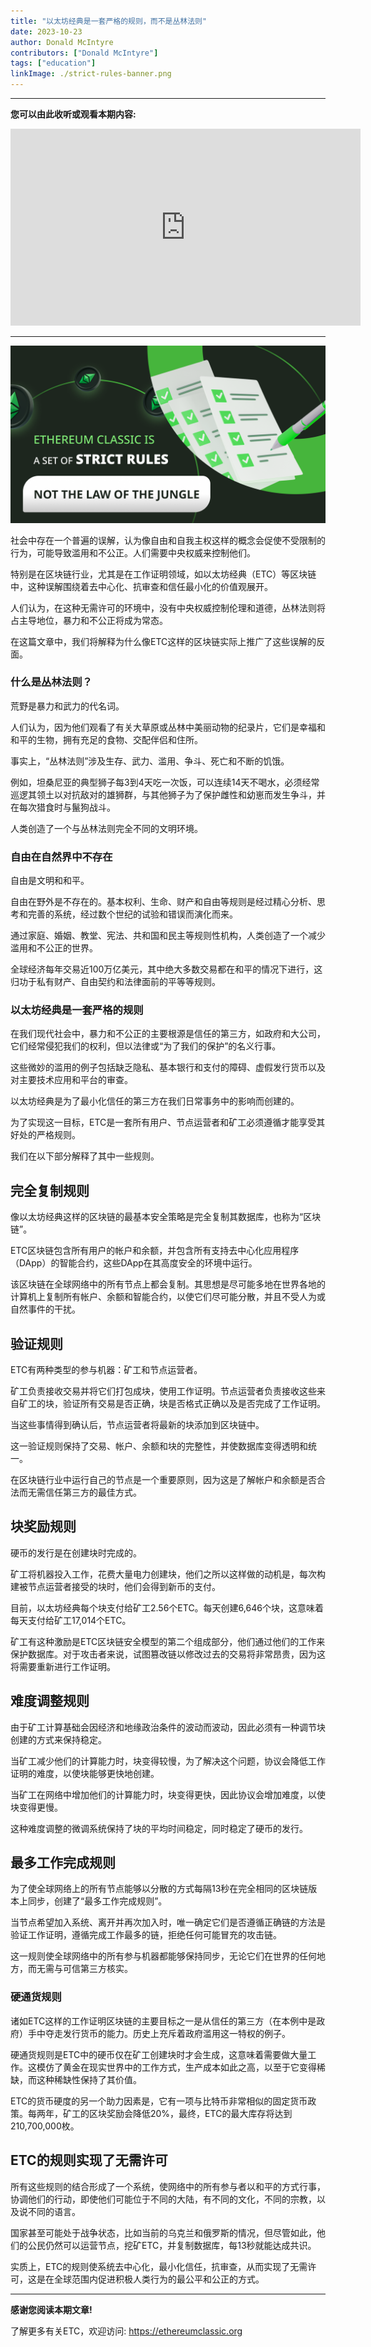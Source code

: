 ```yaml
---
title: "以太坊经典是一套严格的规则，而不是丛林法则"
date: 2023-10-23
author: Donald McIntyre
contributors: ["Donald McIntyre"]
tags: ["education"]
linkImage: ./strict-rules-banner.png
---
```


---
**您可以由此收听或观看本期内容:**

<iframe width="560" height="315" src="https://www.youtube.com/embed/H3CMiQ9Mekc?si=tpnWGxLGh8ICUG38" title="YouTube video player" frameborder="0" allow="accelerometer; autoplay; clipboard-write; encrypted-media; gyroscope; picture-in-picture; web-share" allowfullscreen></iframe>

---

![](./strict-rules-banner.png)

社会中存在一个普遍的误解，认为像自由和自我主权这样的概念会促使不受限制的行为，可能导致滥用和不公正。人们需要中央权威来控制他们。

特别是在区块链行业，尤其是在工作证明领域，如以太坊经典（ETC）等区块链中，这种误解围绕着去中心化、抗审查和信任最小化的价值观展开。

人们认为，在这种无需许可的环境中，没有中央权威控制伦理和道德，丛林法则将占主导地位，暴力和不公正将成为常态。

在这篇文章中，我们将解释为什么像ETC这样的区块链实际上推广了这些误解的反面。

### 什么是丛林法则？

荒野是暴力和武力的代名词。

人们认为，因为他们观看了有关大草原或丛林中美丽动物的纪录片，它们是幸福和和平的生物，拥有充足的食物、交配伴侣和住所。

事实上，“丛林法则”涉及生存、武力、滥用、争斗、死亡和不断的饥饿。

例如，坦桑尼亚的典型狮子每3到4天吃一次饭，可以连续14天不喝水，必须经常巡逻其领土以对抗敌对的雄狮群，与其他狮子为了保护雌性和幼崽而发生争斗，并在每次猎食时与鬣狗战斗。

人类创造了一个与丛林法则完全不同的文明环境。

### 自由在自然界中不存在

自由是文明和和平。

自由在野外是不存在的。基本权利、生命、财产和自由等规则是经过精心分析、思考和完善的系统，经过数个世纪的试验和错误而演化而来。

通过家庭、婚姻、教堂、宪法、共和国和民主等规则性机构，人类创造了一个减少滥用和不公正的世界。

全球经济每年交易近100万亿美元，其中绝大多数交易都在和平的情况下进行，这归功于私有财产、自由契约和法律面前的平等等规则。

### 以太坊经典是一套严格的规则

在我们现代社会中，暴力和不公正的主要根源是信任的第三方，如政府和大公司，它们经常侵犯我们的权利，但以法律或“为了我们的保护”的名义行事。

这些微妙的滥用的例子包括缺乏隐私、基本银行和支付的障碍、虚假发行货币以及对主要技术应用和平台的审查。

以太坊经典是为了最小化信任的第三方在我们日常事务中的影响而创建的。

为了实现这一目标，ETC是一套所有用户、节点运营者和矿工必须遵循才能享受其好处的严格规则。

我们在以下部分解释了其中一些规则。

## 完全复制规则

像以太坊经典这样的区块链的最基本安全策略是完全复制其数据库，也称为“区块链”。

ETC区块链包含所有用户的帐户和余额，并包含所有支持去中心化应用程序（DApp）的智能合约，这些DApp在其高度安全的环境中运行。

该区块链在全球网络中的所有节点上都会复制。其思想是尽可能多地在世界各地的计算机上复制所有帐户、余额和智能合约，以使它们尽可能分散，并且不受人为或自然事件的干扰。

## 验证规则

ETC有两种类型的参与机器：矿工和节点运营者。

矿工负责接收交易并将它们打包成块，使用工作证明。节点运营者负责接收这些来自矿工的块，验证所有交易是否正确，块是否格式正确以及是否完成了工作证明。

当这些事情得到确认后，节点运营者将最新的块添加到区块链中。

这一验证规则保持了交易、帐户、余额和块的完整性，并使数据库变得透明和统一。

在区块链行业中运行自己的节点是一个重要原则，因为这是了解帐户和余额是否合法而无需信任第三方的最佳方式。

## 块奖励规则

硬币的发行是在创建块时完成的。

矿工将机器投入工作，花费大量电力创建块，他们之所以这样做的动机是，每次构建被节点运营者接受的块时，他们会得到新币的支付。

目前，以太坊经典每个块支付给矿工2.56个ETC。每天创建6,646个块，这意味着每天支付给矿工17,014个ETC。

矿工有这种激励是ETC区块链安全模型的第二个组成部分，他们通过他们的工作来保护数据库。对于攻击者来说，试图篡改链以修改过去的交易将非常昂贵，因为这将需要重新进行工作证明。

## 难度调整规则 

由于矿工计算基础会因经济和地缘政治条件的波动而波动，因此必须有一种调节块创建的方式来保持稳定。

当矿工减少他们的计算能力时，块变得较慢，为了解决这个问题，协议会降低工作证明的难度，以使块能够更快地创建。

当矿工在网络中增加他们的计算能力时，块变得更快，因此协议会增加难度，以使块变得更慢。

这种难度调整的微调系统保持了块的平均时间稳定，同时稳定了硬币的发行。

## 最多工作完成规则

为了使全球网络上的所有节点能够以分散的方式每隔13秒在完全相同的区块链版本上同步，创建了“最多工作完成规则”。

当节点希望加入系统、离开并再次加入时，唯一确定它们是否遵循正确链的方法是验证工作证明，遵循完成工作最多的链，拒绝任何可能冒充的攻击链。

这一规则使全球网络中的所有参与机器都能够保持同步，无论它们在世界的任何地方，而无需与可信第三方核实。

### 硬通货规则

诸如ETC这样的工作证明区块链的主要目标之一是从信任的第三方（在本例中是政府）手中夺走发行货币的能力。历史上充斥着政府滥用这一特权的例子。

硬通货规则是ETC中的硬币仅在矿工创建块时才会生成，这意味着需要做大量工作。这模仿了黄金在现实世界中的工作方式，生产成本如此之高，以至于它变得稀缺，而这种稀缺性保持了其价值。

ETC的货币硬度的另一个助力因素是，它有一项与比特币非常相似的固定货币政策。每两年，矿工的区块奖励会降低20%，最终，ETC的最大库存将达到210,700,000枚。

## ETC的规则实现了无需许可

所有这些规则的结合形成了一个系统，使网络中的所有参与者以和平的方式行事，协调他们的行动，即使他们可能位于不同的大陆，有不同的文化，不同的宗教，以及说不同的语言。

国家甚至可能处于战争状态，比如当前的乌克兰和俄罗斯的情况，但尽管如此，他们的公民仍然可以运营节点，挖矿ETC，并复制数据库，每13秒就能达成共识。

实质上，ETC的规则使系统去中心化，最小化信任，抗审查，从而实现了无需许可，这是在全球范围内促进积极人类行为的最公平和公正的方式。

---

**感谢您阅读本期文章!**

了解更多有关ETC，欢迎访问: https://ethereumclassic.org

